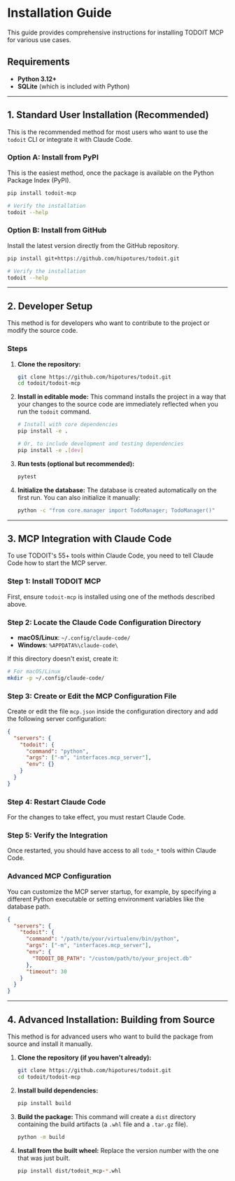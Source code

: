 # Installation Guide

This guide provides comprehensive instructions for installing TODOIT MCP for various use cases.

## Requirements

- **Python 3.12+**
- **SQLite** (which is included with Python)

---

## 1. Standard User Installation (Recommended)

This is the recommended method for most users who want to use the `todoit` CLI or integrate it with Claude Code.

### Option A: Install from PyPI

This is the easiest method, once the package is available on the Python Package Index (PyPI).

```bash
pip install todoit-mcp

# Verify the installation
todoit --help
```

### Option B: Install from GitHub

Install the latest version directly from the GitHub repository.

```bash
pip install git+https://github.com/hipotures/todoit.git

# Verify the installation
todoit --help
```

---

## 2. Developer Setup

This method is for developers who want to contribute to the project or modify the source code.

### Steps

1.  **Clone the repository:**
    ```bash
    git clone https://github.com/hipotures/todoit.git
    cd todoit/todoit-mcp
    ```

2.  **Install in editable mode:**
    This command installs the project in a way that your changes to the source code are immediately reflected when you run the `todoit` command.

    ```bash
    # Install with core dependencies
    pip install -e .

    # Or, to include development and testing dependencies
    pip install -e .[dev]
    ```

3.  **Run tests (optional but recommended):**
    ```bash
    pytest
    ```

4.  **Initialize the database:**
    The database is created automatically on the first run. You can also initialize it manually:
    ```bash
    python -c "from core.manager import TodoManager; TodoManager()"
    ```

---

## 3. MCP Integration with Claude Code

To use TODOIT's 55+ tools within Claude Code, you need to tell Claude Code how to start the MCP server.

### Step 1: Install TODOIT MCP
First, ensure `todoit-mcp` is installed using one of the methods described above.

### Step 2: Locate the Claude Code Configuration Directory

-   **macOS/Linux**: `~/.config/claude-code/`
-   **Windows**: `%APPDATA%\claude-code\`

If this directory doesn't exist, create it:
```bash
# For macOS/Linux
mkdir -p ~/.config/claude-code/
```

### Step 3: Create or Edit the MCP Configuration File

Create or edit the file `mcp.json` inside the configuration directory and add the following server configuration:

```json
{
  "servers": {
    "todoit": {
      "command": "python",
      "args": ["-m", "interfaces.mcp_server"],
      "env": {}
    }
  }
}
```

### Step 4: Restart Claude Code
For the changes to take effect, you must restart Claude Code.

### Step 5: Verify the Integration
Once restarted, you should have access to all `todo_*` tools within Claude Code.

### Advanced MCP Configuration

You can customize the MCP server startup, for example, by specifying a different Python executable or setting environment variables like the database path.

```json
{
  "servers": {
    "todoit": {
      "command": "/path/to/your/virtualenv/bin/python",
      "args": ["-m", "interfaces.mcp_server"],
      "env": {
        "TODOIT_DB_PATH": "/custom/path/to/your_project.db"
      },
      "timeout": 30
    }
  }
}
```

---

## 4. Advanced Installation: Building from Source

This method is for advanced users who want to build the package from source and install it manually.

1.  **Clone the repository (if you haven't already):**
    ```bash
    git clone https://github.com/hipotures/todoit.git
    cd todoit/todoit-mcp
    ```

2.  **Install build dependencies:**
    ```bash
    pip install build
    ```

3.  **Build the package:**
    This command will create a `dist` directory containing the build artifacts (a `.whl` file and a `.tar.gz` file).
    ```bash
    python -m build
    ```

4.  **Install from the built wheel:**
    Replace the version number with the one that was just built.
    ```bash
    pip install dist/todoit_mcp-*.whl
    ```
